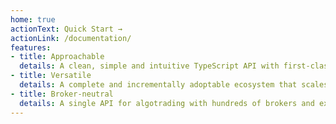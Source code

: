 ```yaml
---
home: true
actionText: Quick Start →
actionLink: /documentation/
features:
- title: Approachable
  details: A clean, simple and intuitive TypeScript API with first-class documentation.
- title: Versatile
  details: A complete and incrementally adoptable ecosystem that scales between a library and a full-featured framework.
- title: Broker-neutral
  details: A single API for algotrading with hundreds of brokers and exchanges.
---
```

